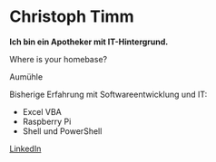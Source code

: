 # Christoph Timm 

**Ich bin ein Apotheker mit IT-Hintergrund.**

Where is your homebase?

Aumühle

Bisherige Erfahrung mit Softwareentwicklung und IT:
 - Excel VBA
 - Raspberry Pi
 - Shell und PowerShell
 
 [LinkedIn](https://www.linkedin.com/in/christoph-timm-052bb81b5/)
 
